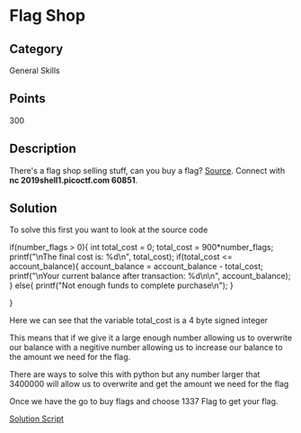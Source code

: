 # Flag Shop

## Category
General Skills

## Points 
300

## Description
There's a flag shop selling stuff, can you buy a flag? [Source](https://2019shell1.picoctf.com/static/cf15b93155d8b2361ca2fc2c61ee4d5f/store.c). Connect with **nc 2019shell1.picoctf.com 60851**.

## Solution
To solve this first you want to look at the source code 

if(number_flags > 0){
    int total_cost = 0;
    total_cost = 900*number_flags;
    printf("\nThe final cost is: %d\n", total_cost);
    if(total_cost <= account_balance){
        account_balance = account_balance - total_cost;
        printf("\nYour current balance after transaction: %d\n\n", account_balance);
    }
    else{
        printf("Not enough funds to complete purchase\n");
    }


}

Here we can see that the variable total_cost is a 4 byte signed integer

This means that if we give it a large enough number allowing us to overwrite our balance with a negitive number allowing us to increase our balance to the amount we need for the flag.

There are ways to solve this with python but any number larger that 3400000 will allow us to overwrite and get the amount we need for the flag

Once we have the go to buy flags and choose 1337 Flag to get your flag.

[Solution Script](https://github.com/NDJSec/PicoCTF-2019-Writeup/blob/master/General_Skills/Flag_shop/Solution.py)
